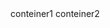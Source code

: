 <!DOCTYPE html>
<html lang="pt">
<head>
    <meta charset="UTF-8">
    <link rel="stylesheet" href="styles.css">
    <title>Título da página</title>
</head>
<body>
    <conteiner class="adidas">conteiner1</conteiner>
    <conteiner class="adidas">conteiner2</conteiner>
    <con